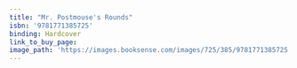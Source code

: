 ```yaml
---
title: "Mr. Postmouse's Rounds"
isbn: '9781771385725'
binding: Hardcover
link_to_buy_page:
image_path: 'https://images.booksense.com/images/725/385/9781771385725.jpg'
---
```



